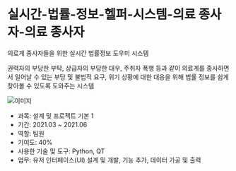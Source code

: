 # 실시간-법률-정보-헬퍼-시스템-의료 종사자-의료 종사자
의료계 종사자들을 위한 실시간 법률정보 도우미 시스템

권력자의 부당한 부탁, 상급자의 부당한 대우, 주취자 폭행 등과 같이 의료계를 종사하면서 일어날 수 있는 부당 및 불법적 요구, 위기 상황에 대한 대응을 위해 법률 정보를 쉽게 찾아볼 수 있도록 도와주는 시스템

![이미지](https://github.com/user-attachments/assets/db6761fe-ae64-4955-8b1d-22ebf41393f4)

- 과목: 설계 및 프로젝트 기본 1
- 기간: 2021.03 ~ 2021.06
- 역할: 팀원
- 기여도: 40%
- 사용한 기술 및 도구: Python, QT
- 업무: 유저 인터페이스(UI) 설계 및 개발, 기능 추가, 데이터 가공 및 출력
